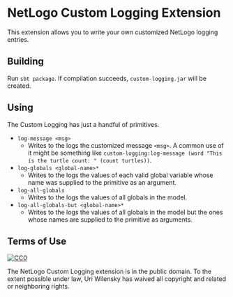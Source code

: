 # NetLogo Custom Logging Extension

This extension allows you to write your own customized NetLogo logging entries.

## Building

Run `sbt package`.  If compilation succeeds, `custom-logging.jar` will be created.

## Using

The Custom Logging has just a handful of primitives.

* `log-message <msg>`
  * Writes to the logs the customized message `<msg>`.  A common use of it might be something like `custom-logging:log-message (word "This is the turtle count: " (count turtles))`.
* `log-globals <global-name>*`
  * Writes to the logs the values of each valid global variable whose name was supplied to the primitive as an argument.
* `log-all-globals`
  * Writes to the logs the values of all globals in the model.
* `log-all-globals-but <global-name>*`
  * Writes to the logs the values of all globals in the model but the ones whose names are supplied to the primitive as arguments.

## Terms of Use

[![CC0](http://i.creativecommons.org/p/zero/1.0/88x31.png)](http://creativecommons.org/publicdomain/zero/1.0/)

The NetLogo Custom Logging extension is in the public domain.  To the extent possible under law, Uri Wilensky has waived all copyright and related or neighboring rights.

